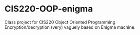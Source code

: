 # CIS220-OOP-enigma
Class project for CIS220 Object Oriented Programming. Encryption/decryption (very) vaguely based on Enigma machine.
